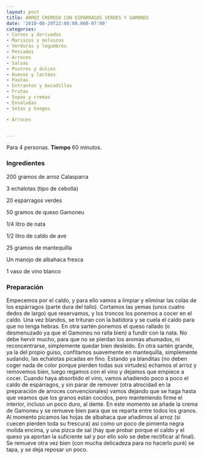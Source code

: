 ```yaml
---
layout: post
title: ARROZ CREMOSO CON ESPÁRRAGOS VERDES Y GAMONEU
date: '2010-08-29T22:00:00.000-07:00'
categories:
- Carnes y derivados
- Mariscos y moluscos
- Verduras y legumbres
- Pescados
- Arroces
- Salsas
- Postres y dulces
- Huevos y lacteos
- Pastas
- Entrantes y bocadillos
- Frutas
- Sopas y cremas
- Ensaladas
- Setas y hongos

- Arroces


---
```


Para 4 personas.
<b>Tiempo</b> 60 minutos.

<h3>Ingredientes</h3>

200 gramos de arroz Calasparra

3 echalotas (tipo de cebolla)

20 espárragos verdes

50 gramos de queso Gamoneu

1/4 litro de nata

1/2 litro de caldo de ave

25 gramos de mantequilla

Un manojo de albahaca fresca

1 vaso de vino blanco

<h3>Preparación</h3>

Empecemos por el caldo, y para ello vamos a limpiar y eliminar las colas de los espárragos (parte dura del tallo). Cortamos las yemas (unos cuatro dedos de largo) que reservamos, y los troncos los ponemos a cocer en el caldo. Una vez blandos, se trituran con la batidora y se cuela el caldo para que no tenga hebras. En otra sartén ponemos el queso rallado (o desmenuzado ya que el Gamoneu no ralla bien) a fundir con la nata. No debe hervir mucho, para que no se pierdan los aromas ahumados, ni reconcentrarse, simplemente quedar bien desleído. En otra sartén grande, ya la del propio guiso, confitamos suavemente en mantequilla, simplemente sudando, las echalotas picadas en fino. Estando ya blanditas (no deben coger nada de color porque pierden todas sus virtudes) echamos el arroz y removemos bien, luego regamos con el vino y dejamos que empiece a cocer. Cuando haya absorbido el vino, vamos añadiendo poco a poco el caldo de espárragos, y sin parar de remover (otra atrocidad en la preparación de arroces convencionales) vamos dejando que se haga hasta que veamos que los granos están cocidos, pero manteniendo firme el interior, incluso un poco duro, al dente. En este momento se añade la crema de Gamoneu y se remueve bien para que se reparta entre todos los granos. Al momento picamos las hojas de albahaca que añadimos al arroz (si cuecen pierden toda su frescura) así como un poco de pimienta negra molida encima, y una pizca de sal (hay que probar porque el caldo y el queso ya aportan la suficiente sal y por ello solo se debe rectificar al final). Se remueve otra vez bien (con mucha delicadeza para no hacerlo puré) se tapa, y se deja reposar un poco.

